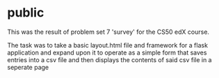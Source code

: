 # public

This was the result of problem set 7 'survey' for the CS50 edX course.

The task was to take a basic layout.html file and framework for a flask application
and expand upon it to operate as a simple form that saves entries into a csv file 
and then displays the contents of said csv file in a seperate page
